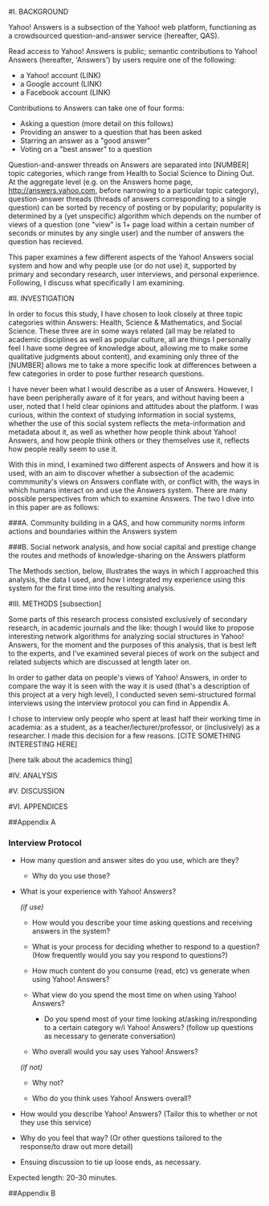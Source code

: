 
#I. BACKGROUND

Yahoo! Answers is a subsection of the Yahoo! web platform, functioning as a crowdsourced question-and-answer service (hereafter, QAS).

Read access to Yahoo! Answers is public; semantic contributions to Yahoo! Answers (hereafter, 'Answers') by users require one of the following:
- a Yahoo! account (LINK)
- a Google account (LINK)
- a Facebook account (LINK)

Contributions to Answers can take one of four forms:
- Asking a question (more detail on this follows)
- Providing an answer to a question that has been asked
- Starring an answer as a "good answer"
- Voting on a "best answer" to a question

Question-and-answer threads on Answers are separated into [NUMBER] topic categories, which range from Health to Social Science to Dining Out. At the aggregate level (e.g. on the Answers home page, http://answers.yahoo.com, before narrowing to a particular topic category), question-answer threads (threads of answers corresponding to a single question) can be sorted by recency of posting or by popularity; popularity is determined by a (yet unspecific) algorithm which depends on the number of views of a question (one "view" is 1+ page load within a certain number of seconds or minutes by any single user) and the number of answers the question has recieved.

This paper examines a few different aspects of the Yahoo! Answers social system and how and why people use (or do not use) it, supported by primary and secondary research, user interviews, and personal experience. Following, I discuss what specifically I am examining.


#II. INVESTIGATION

In order to focus this study, I have chosen to look closely at three topic categories within Answers: Health, Science & Mathematics, and Social Science. These three are in some ways related (all may be related to academic disciplines as well as popular culture, all are things I personally feel I have some degree of knowledge about, allowing me to make some qualitative judgments about content), and examining only three of the [NUMBER] allows me to take a more specific look at differences between a few categories in order to pose further research questions.

I have never been what I would describe as a user of Answers. However, I have been peripherally aware of it for years, and without having been a user, noted that I held clear opinions and attitudes about the platform. I was curious, within the context of studying information in social systems, whether the use of this social system reflects the meta-information and metadata about it, as well as whether how people think about Yahoo! Answers, and how people think others or they themselves use it, reflects how people really seem to use it.

With this in mind, I examined two different aspects of Answers and how it is used, with an aim to discover whether a subsection of the academic commmunity's views on Answers conflate with, or conflict with, the ways in which humans interact on and use the Answers system. There are many possible perspectives from which to examine Answers. The two I dive into in this paper are as follows:

###A. Community building in a QAS, and how community norms inform actions and boundaries within the Answers system

###B. Social network analysis, and how social capital and prestige change the routes and methods of knowledge-sharing on the Answers platform

The Methods section, below, illustrates the ways in which I approached this analysis, the data I used, and how I integrated my experience using this system for the first time into the resulting analysis.


#III. METHODS [subsection]

Some parts of this research process consisted exclusively of secondary research, in academic journals and the like: though I would like to propose interesting network algorithms for analyzing social structures in Yahoo! Answers, for the moment and the purposes of this analysis, that is best left to the experts, and I've examined several pieces of work on the subject and related subjects which are discussed at length later on.

In order to gather data on people's views of Yahoo! Answers, in order to compare the way it is seen with the way it is used (that's a description of this project at a very high level), I conducted seven semi-structured formal interviews using the interview protocol you can find in Appendix A. 

I chose to interview only people who spent at least half their working time in academia: as a student, as a teacher/lecturer/professor, or (inclusively) as a researcher. I made this decision for a few reasons. [CITE SOMETHING INTERESTING HERE]


[here talk about the academics thing]

#IV. ANALYSIS

#V. DISCUSSION

#VI. APPENDICES

##Appendix A

### Interview Protocol

- How many question and answer sites do you use, which are they?

	- Why do you use those?

- What is your experience with Yahoo! Answers?

	_(if use)_
	
	- How would you describe your time asking questions and receiving answers in the system?

	- What is your process for deciding whether to respond to a question? (How frequently would you say you respond to questions?)

	- How much content do you consume (read, etc) vs generate when using Yahoo! Answers?

	- What view do you spend the most time on when using Yahoo! Answers?
		
		- Do you spend most of your time looking at/asking in/responding to a certain category w/i Yahoo! Answers?
		(follow up questions as necessary to generate conversation) 

	- Who overall would you say uses Yahoo! Answers?

	_(if not)_

	- Why not?

	- Who do you think uses Yahoo! Answers overall?

- How would you describe Yahoo! Answers? (Tailor this to whether or not they use this service)

- Why do you feel that way? (Or other questions tailored to the response/to draw out more detail)

- Ensuing discussion to tie up loose ends, as necessary. 

Expected length: 20-30 minutes.

##Appendix B
